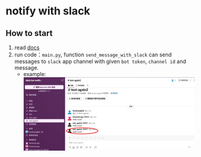 # notify with slack

## How to start

1. read [docs](https://hackmd.io/@heyihuang826/BkeUoumYkx)
2. run code：`main.py`, function `send_message_with_slack` can send messages to `slack` app channel with given `bot token`, `channel id` and message.
    - example: ![範例](image/demo.png)
